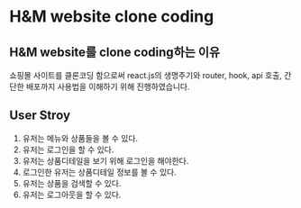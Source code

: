 # H&M website clone coding

## H&M website를 clone coding하는 이유
쇼핑몰 사이트를 클론코딩 함으로써 react.js의 생명주기와 router, hook, api 호출, 간단한 배포까지 사용법을 이해하기 위해 진행하였습니다.
## User Stroy
1. 유저는 메뉴와 상품들을 볼 수 있다.
2. 유저는 로그인을 할 수 있다.
3. 유저는 상품디테일을 보기 위해 로그인을 해야한다.
4. 로그인한 유저는 상품디테일 정보를 볼 수 있다.
5. 유저는 상품을 검색할 수 있다.
6. 유저는 로그아웃을 할 수 있다.
  